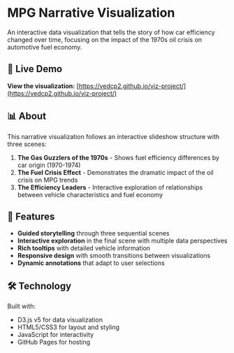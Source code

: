 # MPG Narrative Visualization

An interactive data visualization that tells the story of how car efficiency changed over time, focusing on the impact of the 1970s oil crisis on automotive fuel economy.

## 🚗 Live Demo

**View the visualization:** [https://vedcp2.github.io/viz-project/](https://vedcp2.github.io/viz-project/)

## 📊 About

This narrative visualization follows an interactive slideshow structure with three scenes:

1. **The Gas Guzzlers of the 1970s** - Shows fuel efficiency differences by car origin (1970-1974)
2. **The Fuel Crisis Effect** - Demonstrates the dramatic impact of the oil crisis on MPG trends
3. **The Efficiency Leaders** - Interactive exploration of relationships between vehicle characteristics and fuel economy

## 🎯 Features

- **Guided storytelling** through three sequential scenes
- **Interactive exploration** in the final scene with multiple data perspectives
- **Rich tooltips** with detailed vehicle information
- **Responsive design** with smooth transitions between visualizations
- **Dynamic annotations** that adapt to user selections

## 🛠 Technology

Built with:
- D3.js v5 for data visualization
- HTML5/CSS3 for layout and styling
- JavaScript for interactivity
- GitHub Pages for hosting
